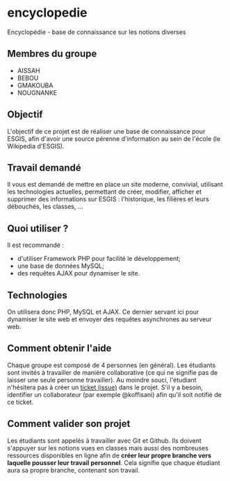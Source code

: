 # encyclopedie
Encyclopédie - base de connaissance sur les notions diverses

## Membres du groupe
- AISSAH
- BEBOU
- GMAKOUBA
- NOUGNANKE

## Objectif
L'objectif de ce projet est  de réaliser une base de connaissance pour ESGIS, afin d'avoir une source pérenne d'information au sein de l'école (le Wikipedia d'ESGIS).

## Travail demandé
Il vous est demandé de mettre en place un site moderne, convivial, utilisant les technologies actuelles, permettant de créer, modifier, afficher et supprimer des informations sur ESGIS : l'historique, les filières et leurs débouchés, les classes, ... 

## Quoi utiliser ?
Il est recommandé :
- d'utiliser Framework PHP pour facilité le développement;
- une base de données MySQL;
- des requêtes AJAX pour dynamiser le site.

## Technologies
On utilisera donc PHP, MySQL et AJAX. Ce dernier servant ici pour dynamiser le site web et envoyer des requêtes asynchrones au serveur web.

## Comment obtenir l'aide
Chaque groupe est composé de 4 personnes (en général). Les étudiants sont invités à travailler de manière collaborative (ce qui ne signifie pas de laisser une seule personne travailler). Au moindre souci, l'étudiant n'hésitera pas à créer un [ticket (issue)](/issues) dans le projet. S'il y  a besoin, identifier un collaborateur (par exemple @koffisani) afin qu'il soit notifié de ce ticket.

## Comment valider son projet
Les étudiants sont appelés à travailler avec Git et Github. Ils doivent s'appuyer sur les notions vues en classes mais aussi des nombreuses ressources disponibles en ligne afin de **créer leur propre branche vers laquelle pousser leur travail personnel**. Cela signifie que chaque étudiant aura sa propre branche, contenant son travail.

